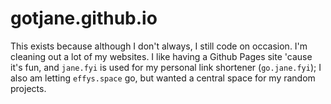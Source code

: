 # gotjane.github.io
This exists because although I don't always, I still code on occasion. I'm cleaning out a lot of my websites. I like having a Github Pages site 'cause it's fun, and ``jane.fyi`` is used for my personal link shortener (``go.jane.fyi``); I also am letting ``effys.space`` go, but wanted a central space for my random projects.
